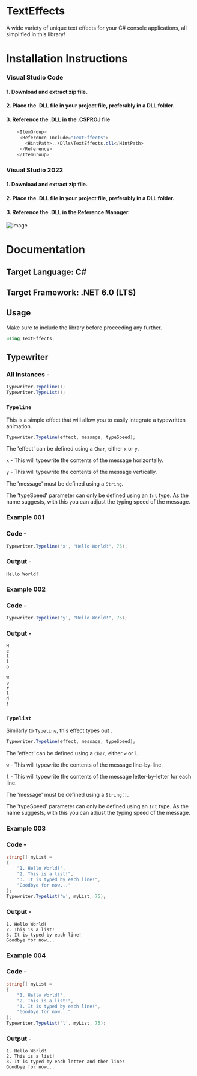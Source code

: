 # TextEffects
A wide variety of unique text effects for your C# console applications, all simplified in this library!
# Installation Instructions
### Visual Studio Code
#### 1. Download and extract zip file.
#### 2. Place the .DLL file in your project file, preferably in a DLL folder.
#### 3. Reference the .DLL in the .CSPROJ file
```cs
    <ItemGroup>
     <Reference Include="TextEffects">
       <HintPath>..\Dlls\TextEffects.dll</HintPath>
     </Reference>
    </ItemGroup>
```
### Visual Studio 2022
#### 1. Download and extract zip file.
#### 2. Place the .DLL file in your project file, preferably in a DLL folder.
#### 3. Reference the .DLL in the Reference Manager.
![image](https://user-images.githubusercontent.com/118835576/210154186-ca1d5998-d3c1-4119-bb55-1a08169e04f6.png)

# Documentation
## Target Language: C#
## Target Framework: .NET 6.0 (LTS)
## Usage
Make sure to include the library before proceeding any further.
```cs
using TextEffects;
```
## Typewriter
### All instances -
```cs
Typewriter.Typeline();
Typewriter.TypeList();
```
### ```Typeline```
This is a simple effect that will allow you to easily integrate a typewritten animation.
```cs
Typewriter.Typeline(effect, message, typeSpeed);
```
The 'effect' can be defined using a ```Char```, either ```x``` or ```y```.

```x``` - This will typewrite the contents of the message horizontally.

```y``` - This will typewrite the contents of the message vertically.

The 'message' must be defined using a ```String```.

The 'typeSpeed' parameter can only be defined using an ```Int``` type. As the name suggests, with this you can adjust the typing speed of the message.
### Example 001
### Code -
```cs
Typewriter.Typeline('x', "Hello World!", 75);
```
### Output -
```
Hello World!
```
### Example 002
### Code -
```cs
Typewriter.Typeline('y', "Hello World!", 75);
```
### Output -
```
H
e
l
l
o

W
o
r
l
d
!
```
### ```Typelist```
Similarly to ```Typeline```, this effect types out .
```cs
Typewriter.Typeline(effect, message, typeSpeed);
```
The 'effect' can be defined using a ```Char```, either ```w``` or ```l```.

```w``` - This will typewrite the contents of the message line-by-line.

```l``` - This will typewrite the contents of the message letter-by-letter for each line.

The 'message' must be defined using a ```String[]```.

The 'typeSpeed' parameter can only be defined using an ```Int``` type. As the name suggests, with this you can adjust the typing speed of the message.
### Example 003
### Code -
```cs
string[] myList =
{
    "1. Hello World!",
    "2. This is a list!",
    "3. It is typed by each line!",
    "Goodbye for now..."
};
Typewriter.Typelist('w', myList, 75);
```
### Output -
```
1. Hello World!
2. This is a list!
3. It is typed by each line!
Goodbye for now...
```
### Example 004
### Code -
```cs
string[] myList =
{
    "1. Hello World!",
    "2. This is a list!",
    "3. It is typed by each line!",
    "Goodbye for now..."
};
Typewriter.Typelist('l', myList, 75);
```
### Output -
```
1. Hello World!
2. This is a list!
3. It is typed by each letter and then line!
Goodbye for now...
```

